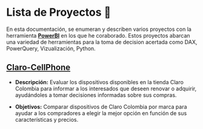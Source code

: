 # Lista de Proyectos 📂

En esta documentación, se enumeran y describen varios proyectos con la herramienta [**PowerBI**](https://powerbi.microsoft.com/es-es/what-is-power-bi/) en los que he coraborado. Estos proyectos abarcan una variedad de herramientas para la toma de decision acertada como DAX, PowerQuery, Vizualización, Python.

## [Claro-CellPhone](https://github.com/Naren-7/ProyectosPowerBI/blob/main/Claro-CellPhone/README.md)

- **Descripción:** Evaluar los dispositivos disponibles en la tienda Claro Colombia para informar a los interesados que deseen renovar o adquirir, ayudándoles a tomar decisiones informadas sobre sus compras.
  
- **Objetivos:** Comparar dispositivos de Claro Colombia por marca para ayudar a los compradores a elegir la mejor opción en función de sus características y precios.



